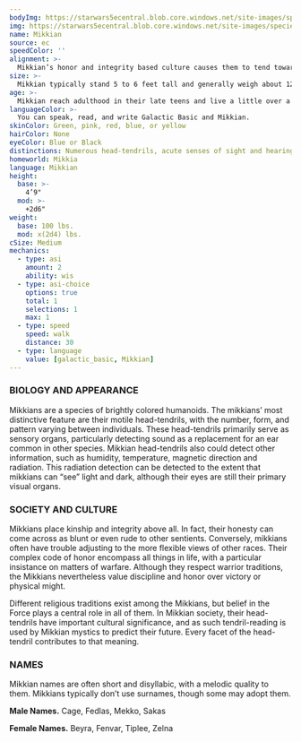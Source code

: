 ```yaml
---
bodyImg: https://starwars5ecentral.blob.core.windows.net/site-images/species/species_Mikkian.png
img: https://starwars5ecentral.blob.core.windows.net/site-images/species/species_Mikkian.png
name: Mikkian
source: ec
speedColor: ''
alignment: >-
  Mikkian’s honor and integrity based culture causes them to tend toward lawful alignments, though there are exceptions.
size: >-
  Mikkian typically stand 5 to 6 feet tall and generally weigh about 120 lbs. Regardless of your position in that range, your size is Medium.
age: >-
  Mikkian reach adulthood in their late teens and live a little over a century.
languageColor: >-
  You can speak, read, and write Galactic Basic and Mikkian. 
skinColor: Green, pink, red, blue, or yellow
hairColor: None
eyeColor: Blue or Black
distinctions: Numerous head-tendrils, acute senses of sight and hearing
homeworld: Mikkia
language: Mikkian
height:
  base: >-
    4’9"
  mod: >-
    +2d6"
weight:
  base: 100 lbs.
  mod: x(2d4) lbs.
cSize: Medium
mechanics:
  - type: asi
    amount: 2
    ability: wis
  - type: asi-choice
    options: true
    total: 1
    selections: 1
    max: 1
  - type: speed
    speed: walk
    distance: 30
  - type: language
    value: [galactic_basic, Mikkian]
---
```

### BIOLOGY AND APPEARANCE
Mikkians are a species of brightly colored humanoids. The mikkians’ most distinctive feature are their motile head-tendrils, with the number, form, and pattern varying between individuals. These head-tendrils primarily serve as sensory organs, particularly detecting sound as a replacement for an ear common in other species. Mikkian head-tendrils also could detect other information, such as humidity, temperature, magnetic direction and radiation. This radiation detection can be detected to the extent that mikkians can “see” light and dark, although their eyes are still their primary visual organs.

### SOCIETY AND CULTURE
Mikkians place kinship and integrity above all. In fact, their honesty can come across as blunt or even rude to other sentients. Conversely, mikkians often have trouble adjusting to the more flexible views of other races. Their complex code of honor encompass all things in life, with a particular insistance on matters of warfare. Although they respect warrior traditions, the Mikkians nevertheless value discipline and honor over victory or physical might.

Different religious traditions exist among the Mikkians, but belief in the Force plays a central role in all of them. In Mikkian society, their head-tendrils have important cultural significance, and as such tendril-reading is used by Mikkian mystics to predict their future. Every facet of the head-tendril contributes to that meaning.

### NAMES
Mikkian names are often short and disyllabic, with a melodic quality to them. Mikkians typically don’t use surnames, though some may adopt them.

__Male Names.__ Cage, Fedlas, Mekko, Sakas

__Female Names.__ Beyra, Fenvar, Tiplee, Zelna



    